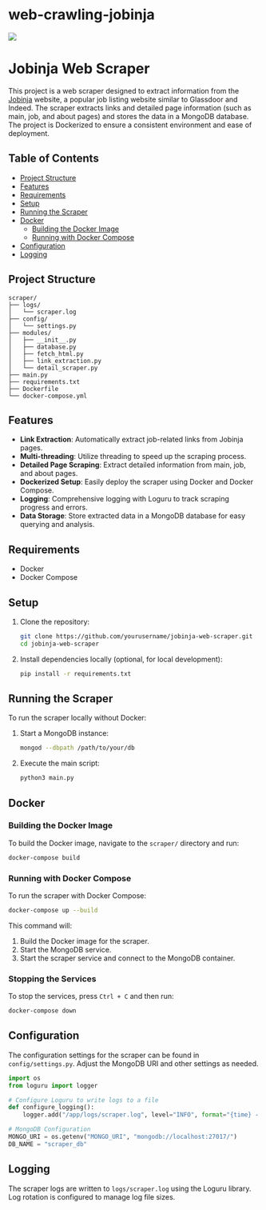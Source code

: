 # web-crawling-jobinja

<img src="https://iranhrmedia.com/wp-content/uploads/2023/01/jobinja.png">

# Jobinja Web Scraper

This project is a web scraper designed to extract information from the [Jobinja](https://jobinja.ir) website, a popular job listing website similar to Glassdoor and Indeed. The scraper extracts links and detailed page information (such as main, job, and about pages) and stores the data in a MongoDB database. The project is Dockerized to ensure a consistent environment and ease of deployment.

## Table of Contents

- [Project Structure](#project-structure)
- [Features](#features)
- [Requirements](#requirements)
- [Setup](#setup)
- [Running the Scraper](#running-the-scraper)
- [Docker](#docker)
  - [Building the Docker Image](#building-the-docker-image)
  - [Running with Docker Compose](#running-with-docker-compose)
- [Configuration](#configuration)
- [Logging](#logging)

## Project Structure

```
scraper/
├── logs/
│   └── scraper.log
├── config/
│   └── settings.py
├── modules/
│   ├── __init__.py
│   ├── database.py
│   ├── fetch_html.py
│   ├── link_extraction.py
│   └── detail_scraper.py
├── main.py
├── requirements.txt
├── Dockerfile
└── docker-compose.yml
```

## Features

- **Link Extraction**: Automatically extract job-related links from Jobinja pages.
- **Multi-threading**: Utilize threading to speed up the scraping process.
- **Detailed Page Scraping**: Extract detailed information from main, job, and about pages.
- **Dockerized Setup**: Easily deploy the scraper using Docker and Docker Compose.
- **Logging**: Comprehensive logging with Loguru to track scraping progress and errors.
- **Data Storage**: Store extracted data in a MongoDB database for easy querying and analysis.

## Requirements

- Docker
- Docker Compose

## Setup

1. Clone the repository:
   ```sh
   git clone https://github.com/yourusername/jobinja-web-scraper.git
   cd jobinja-web-scraper
   ```

2. Install dependencies locally (optional, for local development):
   ```sh
   pip install -r requirements.txt
   ```

## Running the Scraper

To run the scraper locally without Docker:

1. Start a MongoDB instance:
   ```sh
   mongod --dbpath /path/to/your/db
   ```

2. Execute the main script:
   ```sh
   python3 main.py
   ```

## Docker

### Building the Docker Image

To build the Docker image, navigate to the `scraper/` directory and run:
```sh
docker-compose build
```

### Running with Docker Compose

To run the scraper with Docker Compose:
```sh
docker-compose up --build
```

This command will:
1. Build the Docker image for the scraper.
2. Start the MongoDB service.
3. Start the scraper service and connect to the MongoDB container.

### Stopping the Services

To stop the services, press `Ctrl + C` and then run:
```sh
docker-compose down
```

## Configuration

The configuration settings for the scraper can be found in `config/settings.py`. Adjust the MongoDB URI and other settings as needed.

```python
import os
from loguru import logger

# Configure Loguru to write logs to a file
def configure_logging():
    logger.add("/app/logs/scraper.log", level="INFO", format="{time} - {level} - {message}")

# MongoDB Configuration
MONGO_URI = os.getenv("MONGO_URI", "mongodb://localhost:27017/")
DB_NAME = "scraper_db"
```

## Logging

The scraper logs are written to `logs/scraper.log` using the Loguru library. Log rotation is configured to manage log file sizes.

